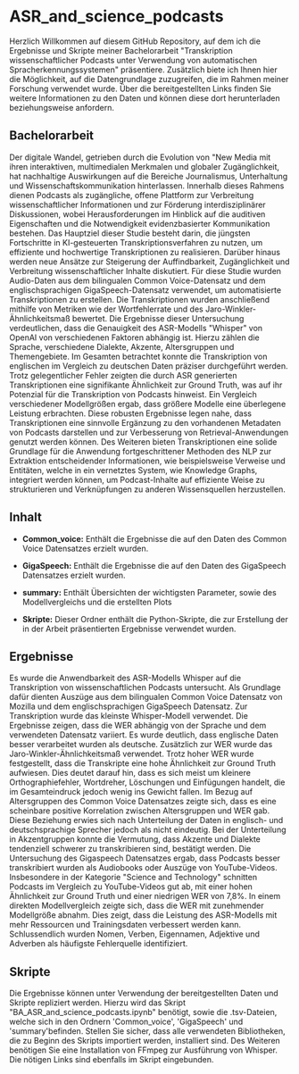 # ASR_and_science_podcasts

Herzlich Willkommen auf diesem GitHub Repository, 
auf dem ich die Ergebnisse und Skripte meiner Bachelorarbeit "Transkription wissenschaftlicher Podcasts unter Verwendung von automatischen Spracherkennungssystemen" präsentiere. Zusätzlich biete ich Ihnen hier die Möglichkeit, auf die Datengrundlage zuzugreifen, die im Rahmen meiner Forschung verwendet wurde. Über die bereitgestellten Links finden Sie weitere Informationen zu den Daten und können diese dort herunterladen beziehungsweise anfordern.

## Bachelorarbeit
Der digitale Wandel, getrieben durch die Evolution von "New Media mit ihren interaktiven, multimedialen Merkmalen und globaler Zugänglichkeit, hat nachhaltige Auswirkungen auf die Bereiche Journalismus, Unterhaltung und Wissenschaftskommunikation hinterlassen. Innerhalb dieses Rahmens dienen Podcasts als zugängliche, offene Plattform zur Verbreitung wissenschaftlicher Informationen und zur Förderung interdisziplinärer Diskussionen, wobei Herausforderungen im Hinblick auf die auditiven Eigenschaften und die Notwendigkeit evidenzbasierter Kommunikation bestehen. Das Hauptziel dieser Studie besteht darin, die jüngsten Fortschritte in KI-gesteuerten Transkriptionsverfahren zu nutzen, um effiziente und hochwertige Transkriptionen zu realisieren. Darüber hinaus werden neue Ansätze zur Steigerung der Auffindbarkeit, Zugänglichkeit und Verbreitung wissenschaftlicher Inhalte diskutiert. Für diese Studie wurden Audio-Daten aus dem bilingualen Common Voice-Datensatz und dem englischsprachigen GigaSpeech-Datensatz verwendet, um automatisierte Transkriptionen zu erstellen. Die Transkriptionen wurden anschließend mithilfe von Metriken wie der Wortfehlerrate und des Jaro-Winkler-Ähnlichkeitsmaß bewertet. Die Ergebnisse dieser Untersuchung verdeutlichen, dass die Genauigkeit des ASR-Modells "Whisper" von OpenAI von verschiedenen Faktoren abhängig ist. Hierzu zählen die Sprache, verschiedene Dialekte, Akzente, Altersgruppen und Themengebiete. Im Gesamten betrachtet konnte die Transkription von englischen im Vergleich zu deutschen Daten präziser durchgeführt werden. Trotz gelegentlicher Fehler zeigten die durch ASR generierten Transkriptionen eine signifikante Ähnlichkeit zur Ground Truth, was auf ihr Potenzial für die Transkription von Podcasts hinweist. Ein Vergleich verschiedener Modellgrößen ergab, dass größere Modelle eine überlegene Leistung erbrachten. Diese robusten Ergebnisse legen nahe, dass Transkriptionen eine sinnvolle Ergänzung zu den vorhandenen Metadaten von Podcasts darstellen und zur Verbesserung von Retrieval-Anwendungen genutzt werden können. Des Weiteren bieten Transkriptionen eine solide Grundlage für die Anwendung fortgeschrittener Methoden des NLP zur Extraktion entscheidender Informationen, wie beispielsweise Verweise und Entitäten, welche in ein vernetztes System, wie Knowledge Graphs, integriert werden können, um Podcast-Inhalte auf effiziente Weise zu strukturieren und Verknüpfungen zu anderen Wissensquellen herzustellen.

## Inhalt

- **Common_voice:** Enthält die Ergebnisse die auf den Daten des Common Voice Datensatzes erzielt wurden.

- **GigaSpeech:** Enthält die Ergebnisse die auf den Daten des GigaSpeech Datensatzes erzielt wurden.

- **summary:** Enthält Übersichten der wichtigsten Parameter, sowie des Modellvergleichs und die erstellten Plots

- **Skripte:** Dieser Ordner enthält die Python-Skripte, die zur Erstellung der in der Arbeit präsentierten Ergebnisse verwendet wurden.

## Ergebnisse

Es wurde die Anwendbarkeit des ASR-Modells Whisper auf die Transkription von wissenschaftlichen Podcasts untersucht. Als Grundlage dafür dienten Auszüge aus dem bilingualen Common Voice Datensatz von Mozilla und dem englischsprachigen GigaSpeech Datensatz.
Zur Transkription wurde das kleinste Whisper-Modell verwendet. Die Ergebnisse zeigen, dass die WER abhängig von der Sprache und dem verwendeten Datensatz variiert. Es wurde deutlich, dass englische Daten besser verarbeitet wurden als deutsche. Zusätzlich zur WER wurde das Jaro-Winkler-Ähnlichkeitsmaß verwendet. Trotz hoher WER wurde festgestellt, dass die Transkripte eine hohe Ähnlichkeit zur Ground Truth aufwiesen. Dies deutet darauf hin, dass es sich meist um kleinere Orthographiefehler, Wortdreher, Löschungen und Einfügungen handelt, die im Gesamteindruck jedoch wenig ins Gewicht fallen. Im Bezug auf Altersgruppen des Common Voice Datensatzes zeigte sich, dass es eine scheinbare positive Korrelation zwischen Altersgruppen und WER gab. Diese Beziehung erwies sich nach Unterteilung der Daten in englisch- und deutschsprachige Sprecher jedoch als nicht eindeutig. Bei der Unterteilung in Akzentgruppen konnte die Vermutung, dass Akzente und Dialekte tendenziell schwerer zu transkribieren sind, bestätigt werden. Die Untersuchung des Gigaspeech Datensatzes ergab, dass Podcasts besser transkribiert wurden als Audiobooks oder Auszüge von YouTube-Videos. Insbesondere in der Kategorie "Science and Technology" schnitten Podcasts im Vergleich zu YouTube-Videos gut ab, mit einer hohen Ähnlichkeit zur Ground Truth und einer niedrigen WER von 7,8%. In einem direkten Modellvergleich zeigte sich, dass die WER mit zunehmender Modellgröße abnahm. Dies zeigt, dass die Leistung des ASR-Modells mit mehr Ressourcen und Trainingsdaten verbessert werden kann. Schlussendlich wurden Nomen, Verben, Eigennamen, Adjektive und Adverben als häufigste Fehlerquelle identifiziert.

## Skripte

Die Ergebnisse können unter Verwendung der bereitgestellten Daten und Skripte repliziert werden. Hierzu wird das Skript "BA_ASR_and_science_podcasts.ipynb" benötigt, sowie die .tsv-Dateien, welche sich in den Ordnern 'Common_voice', 'GigaSpeech' und 'summary'befinden. Stellen Sie sicher, dass alle verwendeten Bibliotheken, die zu Beginn des Skripts importiert werden, installiert sind. Des Weiteren benötigen Sie eine Installation von FFmpeg zur Ausführung von Whisper. Die nötigen Links sind ebenfalls im Skript eingebunden.
